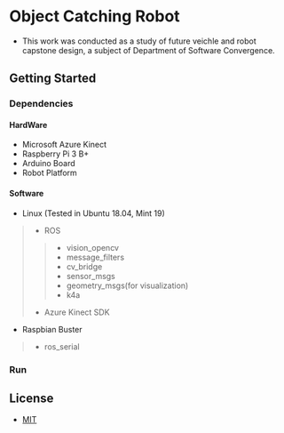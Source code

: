 # Object Catching Robot
* This work was conducted as a study of future veichle and robot capstone design, a subject of Department of Software Convergence.

## Getting Started
### Dependencies
#### HardWare
* Microsoft Azure Kinect
* Raspberry Pi 3 B+
* Arduino Board
* Robot Platform
#### Software
* Linux (Tested in Ubuntu 18.04, Mint 19)
> * ROS
>> * vision_opencv
>> * message_filters
>> * cv_bridge
>> * sensor_msgs
>> * geometry_msgs(for visualization)
>> * k4a
> * Azure Kinect SDK
* Raspbian Buster
> * ros_serial

### Run


## License
* [MIT](https://choosealicense.com/licenses/mit/)

